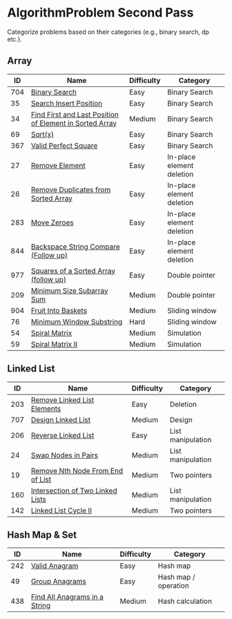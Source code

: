 # AlgorithmProblem Second Pass
Categorize problems based on their categories (e.g., binary search, dp etc.).

## Array
ID | Name | Difficulty | Category
 ---- | ------------- | -------- | ------
704|[Binary Search](https://leetcode.com/problems/binary-search/)| Easy | Binary Search
35|[Search Insert Position](https://leetcode.com/problems/search-insert-position/)| Easy | Binary Search
34|[Find First and Last Position of Element in Sorted Array](https://leetcode.com/problems/find-first-and-last-position-of-element-in-sorted-array/)| Medium | Binary Search
69|[Sqrt(x)](https://leetcode.com/problems/sqrtx/)| Easy | Binary Search
367|[Valid Perfect Square](https://leetcode.com/problems/valid-perfect-square/)| Easy | Binary Search
27|[Remove Element](https://leetcode.com/problems/remove-element/)| Easy | In-place element deletion
26|[Remove Duplicates from Sorted Array](https://leetcode.com/problems/remove-duplicates-from-sorted-array/)| Easy | In-place element deletion
283|[Move Zeroes](https://leetcode.com/problems/move-zeroes/)| Easy | In-place element deletion
844|[Backspace String Compare (Follow up)](https://leetcode.com/problems/backspace-string-compare/)| Easy | In-place element deletion
977|[Squares of a Sorted Array (follow up)](https://leetcode.com/problems/squares-of-a-sorted-array/)| Easy | Double pointer
209|[Minimum Size Subarray Sum](https://leetcode.com/problems/minimum-size-subarray-sum/)| Medium | Double pointer
904|[Fruit Into Baskets](https://leetcode.com/problems/fruit-into-baskets/)| Medium | Sliding window
76|[Minimum Window Substring](https://leetcode.com/problems/minimum-window-substring/)| Hard | Sliding window
54|[Spiral Matrix](https://leetcode.com/problems/spiral-matrix/)| Medium | Simulation
59|[Spiral Matrix II](https://leetcode.com/problems/spiral-matrix-ii/)| Medium | Simulation

## Linked List
ID | Name | Difficulty | Category
 ---- | ------------- | -------- | ------
203|[Remove Linked List Elements](https://leetcode.com/problems/remove-linked-list-elements/)| Easy | Deletion
707|[Design Linked List](https://leetcode.com/problems/design-linked-list/)| Medium | Design
206|[Reverse Linked List](https://leetcode.com/problems/reverse-linked-list/)| Easy | List manipulation
24|[Swap Nodes in Pairs](https://leetcode.com/problems/swap-nodes-in-pairs/)| Medium | List manipulation
19|[Remove Nth Node From End of List](https://leetcode.com/problems/remove-nth-node-from-end-of-list/)| Medium | Two pointers
160|[Intersection of Two Linked Lists](https://leetcode.com/problems/intersection-of-two-linked-lists/)| Medium | List manipulation
142|[Linked List Cycle II](https://leetcode.com/problems/linked-list-cycle-ii/)| Medium | Two pointers

## Hash Map & Set
ID | Name | Difficulty | Category
 ---- | ------------- | -------- | ------
242|[Valid Anagram](https://leetcode.com/problems/valid-anagram/)| Easy | Hash map
49|[Group Anagrams](https://leetcode.com/problems/group-anagrams/)| Easy | Hash map / operation
438|[Find All Anagrams in a String](https://leetcode.com/problems/find-all-anagrams-in-a-string/)| Medium | Hash calculation
